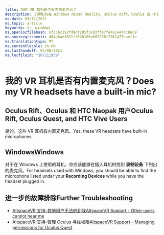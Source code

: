 ```yaml
---
title: 我的 VR 耳机是否有内置麦克风？
description: 了解如何在 Windows Mixed Reality、Oculus Rift、Oculus 或 HTC Naopak 耳机上检查内置麦克风。
ms.date: 03/11/2021
ms.topic: article
keywords: vr、windows
ms.openlocfilehash: 6fc5bc192fd9cf285f3203ff07fe4614476c8ec9
ms.sourcegitcommit: d84a6adf631ff02b106e682238f2861477caef1e
ms.translationtype: MT
ms.contentlocale: zh-CN
ms.lasthandoff: 04/08/2021
ms.locfileid: "107211959"
---
```

# <a name="does-my-vr-headsets-have-a-built-in-mic"></a><span data-ttu-id="87ad3-104">我的 VR 耳机是否有内置麦克风？</span><span class="sxs-lookup"><span data-stu-id="87ad3-104">Does my VR headsets have a built-in mic?</span></span>

## <a name="oculus-rift-oculus-quest-and-htc-vive-users"></a><span data-ttu-id="87ad3-105">Oculus Rift、Oculus 和 HTC Naopak 用户</span><span class="sxs-lookup"><span data-stu-id="87ad3-105">Oculus Rift, Oculus Quest, and HTC Vive Users</span></span>

<span data-ttu-id="87ad3-106">是的，这些 VR 耳机有内置麦克风。</span><span class="sxs-lookup"><span data-stu-id="87ad3-106">Yes, these VR headsets have built-in microphones.</span></span>

## <a name="windows"></a><span data-ttu-id="87ad3-107">Windows</span><span class="sxs-lookup"><span data-stu-id="87ad3-107">Windows</span></span>

<span data-ttu-id="87ad3-108">对于在 Windows 上使用的耳机，你应该能够在插入耳机时找到 **录制设备** 下列出的麦克风。</span><span class="sxs-lookup"><span data-stu-id="87ad3-108">For headsets used with Windows, you should be able to find the microphone listed under your **Recording Devices** while you have the headset plugged in.</span></span>

## <a name="further-troubleshooting"></a><span data-ttu-id="87ad3-109">进一步的故障排除</span><span class="sxs-lookup"><span data-stu-id="87ad3-109">Further Troubleshooting</span></span>

* [<span data-ttu-id="87ad3-110">AltspaceVR 支持-其他用户无法听到我</span><span class="sxs-lookup"><span data-stu-id="87ad3-110">AltspaceVR Support - Other users cannot hear me</span></span>](other-users-cant-hear-me.md)
* [<span data-ttu-id="87ad3-111">AltspaceVR 支持-管理 Oculus 寻找权限</span><span class="sxs-lookup"><span data-stu-id="87ad3-111">AltspaceVR Support - Managing permissions for Oculus Quest</span></span>](../getting-started/oculus-controls.md#managing-permissions)
